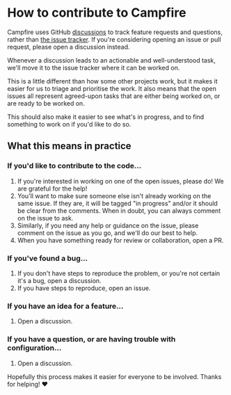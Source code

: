 # How to contribute to Campfire

Campfire uses GitHub
[discussions](https://github.com/basecamp/once-campfire/discussions) to track
feature requests and questions, rather than [the issue
tracker](https://github.com/basecamp/once-campfire/issues). If you're considering
opening an issue or pull request, please open a discussion instead.

Whenever a discussion leads to an actionable and well-understood task, we'll
move it to the issue tracker where it can be worked on.

This is a little different than how some other projects work, but it makes it
easier for us to triage and prioritise the work. It also means that the open
issues all represent agreed-upon tasks that are either being worked on, or are
ready to be worked on.

This should also make it easier to see what's in progress, and to find
something to work on if you'd like to do so.

## What this means in practice

### If you'd like to contribute to the code...

1. If you're interested in working on one of the open issues, please do! We are
   grateful for the help!
2. You'll want to make sure someone else isn't already working on the same
   issue. If they are, it will be tagged "in progress" and/or it should be clear
   from the comments. When in doubt, you can always comment on the issue to ask.
3. Similarly, if you need any help or guidance on the issue, please comment on
   the issue as you go, and we'll do our best to help.
4. When you have something ready for review or collaboration, open a PR.

### If you've found a bug...

1. If you don't have steps to reproduce the problem, or you're not certain it's a
   bug, open a discussion.
2. If you have steps to reproduce, open an issue.

### If you have an idea for a feature...

1. Open a discussion.

### If you have a question, or are having trouble with configuration...

1. Open a discussion.

Hopefully this process makes it easier for everyone to be involved. Thanks for
helping! ❤️

